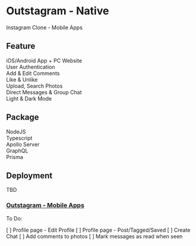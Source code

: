 # Outstagram - Native

Instagram Clone - Mobile Apps

## Feature

<div>iOS/Android App + PC Website</div>
<div>User Authentication</div>
<div>Add & Edit Comments</div>
<div>Like & Unlike</div>
<div>Upload, Search Photos</div>
<div>Direct Messages & Group Chat</div>
<div>Light & Dark Mode</div>

## Package

<div>NodeJS</div>
<div>Typescript</div>
<div>Apollo Server</div>
<div>GraphQL</div>
<div>Prisma</div>

## Deployment

<div>TBD</div>

### <a href="https://github.com/doraemon0807/instaclone-native" target="_blank">Outstagram - Mobile Apps</a>

To Do:

[ ] Profile page - Edit Profile
[ ] Profile page - Post/Tagged/Saved
[ ] Create Chat
[ ] Add comments to photos
[ ] Mark messages as read when seen

